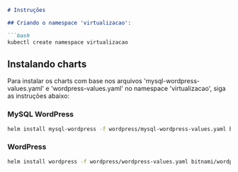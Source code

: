 ```markdown
# Instruções

## Criando o namespace 'virtualizacao':

```bash
kubectl create namespace virtualizacao
```

## Instalando charts

Para instalar os charts com base nos arquivos 'mysql-wordpress-values.yaml' e 'wordpress-values.yaml' no namespace 'virtualizacao', siga as instruções abaixo:

### MySQL WordPress

```bash
helm install mysql-wordpress -f wordpress/mysql-wordpress-values.yaml bitnami/mysql --version '9.15.0' --namespace virtualizacao
```

### WordPress

```bash
helm install wordpress -f wordpress/wordpress-values.yaml bitnami/wordpress --version '19.0.4' --namespace virtualizacao
```

